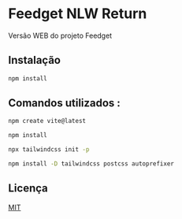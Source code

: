 # Feedget NLW Return

Versão WEB do projeto Feedget

## Instalação

```bash
npm install
```

## Comandos utilizados :
```bash
npm create vite@latest
```
```bash
npm install
```
```bash
npx tailwindcss init -p
```
```bash
npm install -D tailwindcss postcss autoprefixer
```

## Licença
[MIT](https://choosealicense.com/licenses/mit/)